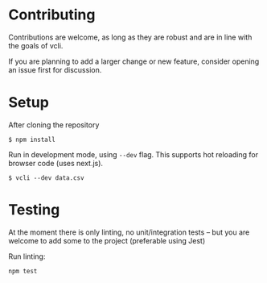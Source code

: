 # Contributing

Contributions are welcome, as long as they are robust and are in line with the goals of vcli.

If you are planning to add a larger change or new feature, consider opening an issue first for discussion.

# Setup

After cloning the repository

```sh-session
$ npm install
```

Run in development mode, using `--dev` flag. This supports hot reloading for browser code (uses next.js).

```sh-session
$ vcli --dev data.csv
```

# Testing

At the moment there is only linting, no unit/integration tests – but you are welcome to add some to the project (preferable using Jest)

Run linting:

```js
npm test
```

